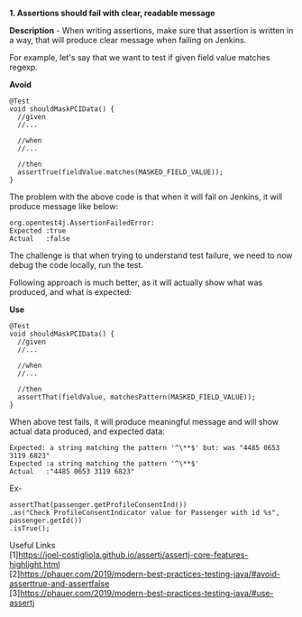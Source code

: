 **1. Assertions should fail with clear, readable message**

**Description** - When writing assertions, make sure that assertion is written in a way, that will produce clear message when failing on Jenkins.

For example, let's say that we want to test if given field value matches regexp.

**Avoid**
```
@Test
void shouldMaskPCIData() {
  //given
  //...
   
  //when
  //...
   
  //then
  assertTrue(fieldValue.matches(MASKED_FIELD_VALUE));
}
```
The problem with the above code is that when it will fail on Jenkins, it will produce message like below:
```
org.opentest4j.AssertionFailedError: 
Expected :true
Actual   :false
```
The challenge is that when trying to understand test failure, we need to now debug the code locally, run the test.

Following approach is much better, as it will actually show what was produced, and what is expected:

**Use**
```
@Test
void shouldMaskPCIData() {
  //given
  //...
 
  //when
  //...
 
  //then
  assertThat(fieldValue, matchesPattern(MASKED_FIELD_VALUE));
}
```
When above test fails, it will produce meaningful message and will show actual data produced, and expected data:
```
Expected: a string matching the pattern '^\**$' but: was "4485 0653 3119 6823"
Expected :a string matching the pattern '^\**$'
Actual   :"4485 0653 3119 6823"
```
Ex- <br>
```
assertThat(passenger.getProfileConsentInd())
.as("Check ProfileConsentIndicator value for Passenger with id %s", passenger.getId())
.isTrue();
```
Useful Links <br>
[1]https://joel-costigliola.github.io/assertj/assertj-core-features-highlight.html<br>
[2]https://phauer.com/2019/modern-best-practices-testing-java/#avoid-asserttrue-and-assertfalse<br>
[3]https://phauer.com/2019/modern-best-practices-testing-java/#use-assertj
